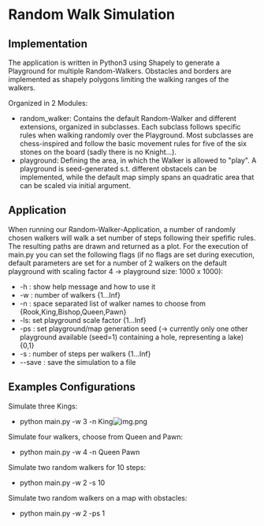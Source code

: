# Random Walk Simulation

## Implementation
The application is written in Python3 using Shapely to generate a Playground for multiple Random-Walkers.
Obstacles and borders are implemented as shapely polygons limiting the walking ranges of the walkers.

Organized in 2 Modules:

- random_walker: Contains the default Random-Walker and different extensions, organized in subclasses. Each subclass follows specific rules when walking randomly over the Playground. Most subclasses are chess-inspired and follow the basic movement rules for five of the six stones on the board (sadly there is no Knight...).
- playground: Defining the area, in which the Walker is allowed to "play". A playground is seed-generated s.t. different obstacels can be implemented, while the default map simply spans an quadratic area that can be scaled via initial argument. 

## Application

When running our Random-Walker-Application, a number of randomly chosen walkers will walk a set number of steps following their spefific rules. The resulting paths are drawn and returned as a plot.
For the execution of main.py you can set the following flags (if no flags are set during execution, default parameters are set for a number of 2 walkers on the default playground with scaling factor 4 -> playground size: 1000 x 1000):
- -h : show help message and how to use it
- -w : number of walkers {1...Inf}
- -n : space separated list of walker names to choose from {Rook,King,Bishop,Queen,Pawn}
- -ls: set playground scale factor {1...Inf}
- -ps : set playground/map generation seed (-> currently only one other playground available (seed=1) containing a hole, representing a lake) {0,1}
- -s : number of steps per walkers {1...Inf}
- --save : save the simulation to a file


## Examples Configurations

Simulate three Kings:  
- python main.py -w 3 -n King![img.png](img.png)

Simulate four walkers, choose from Queen and Pawn: 
- python main.py -w 4 -n Queen Pawn

Simulate two random walkers for 10 steps:
- python main.py -w 2 -s 10

Simulate two random walkers on a map with obstacles:
- python main.py -w 2 -ps 1
